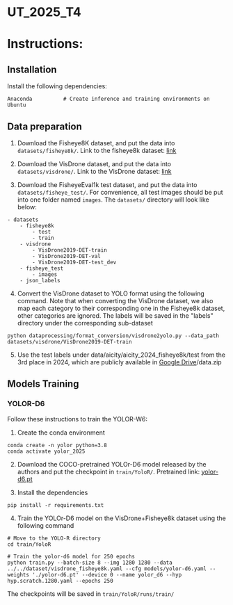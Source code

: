# UT_2025_T4

# Instructions:

## Installation
Install the following dependencies:
```
Anaconda          # Create inference and training environments on Ubuntu
```
## Data preparation
1. Download the Fisheye8K dataset, and put the data into `datasets/fisheye8k/`. Link to the fisheye8k dataset: [link](https://scidm.nchc.org.tw/en/dataset/fisheye8k/resource/f6e7500d-1d6d-48ea-9d38-c4001a17170e/nchcproxy)

2. Download the VisDrone dataset, and put the data into `datasets/visdrone/`. Link to the VisDrone dataset: [link](https://github.com/VisDrone/VisDrone-Dataset?tab=readme-ov-file)

3. Download the FisheyeEval1k test dataset, and put the data into `datasets/fisheye_test/`. For convenience, all test images should be put into one folder named `images`. The `datasets/` directory will look like below:

```
- datasets
    - fisheye8k
        - test
        - train
    - visdrone
        - VisDrone2019-DET-train
        - VisDrone2019-DET-val
        - VisDrone2019-DET-test_dev
    - fisheye_test
        - images
    - json_labels
```

4. Convert the VisDrone dataset to YOLO format using the following command. Note that when converting the VisDrone dataset, we also map each category to their corresponding one in the Fisheye8k dataset, other categories are ignored. The labels will be saved in the "labels" directory under the corresponding sub-dataset

```
python dataprocessing/format_conversion/visdrone2yolo.py --data_path datasets/visdrone/VisDrone2019-DET-train
```
5. Use the test labels under data/aicity/aicity_2024_fisheye8k/test from the 3rd place in 2024, which are publicly available in [Google Drive](https://drive.google.com/file/d/1pj1hWajt2Zh_A7cIQBPyvQg7weXwhaiA/view?usp=sharing)/data.zip

## Models Training

### YOLOR-D6
Follow these instructions to train the YOLOR-W6:
1. Create the conda environment
```
conda create -n yolor python=3.8
conda activate yolor_2025
```

2. Download the COCO-pretrained YOLOr-D6 model released by the authors and put the checkpoint in `train/YoloR/`. Pretrained link: [yolor-d6.pt](https://github.com/WongKinYiu/yolor/releases/download/weights/yolor-d6.pt)

3. Install the dependencies
```
pip install -r requirements.txt
```

4. Train the YOLOr-D6 model on the VisDrone+Fisheye8k dataset using the following command

```
# Move to the YOLO-R directory
cd train/YoloR

# Train the yolor-d6 model for 250 epochs
python train.py --batch-size 8 --img 1280 1280 --data ../../dataset/visdrone_fisheye8k.yaml --cfg models/yolor-d6.yaml --weights './yolor-d6.pt' --device 0 --name yolor_d6 --hyp hyp.scratch.1280.yaml --epochs 250
```
The checkpoints will be saved in `train/YoloR/runs/train/`




